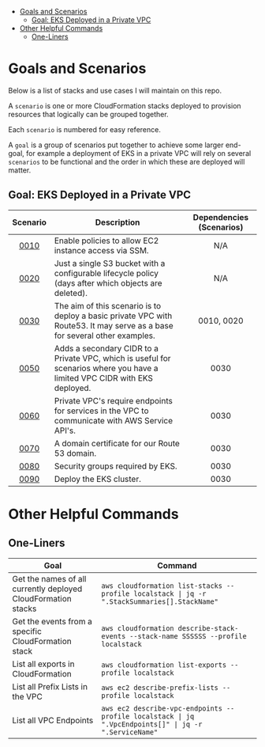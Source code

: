 - [Goals and Scenarios](#goals-and-scenarios)
  - [Goal: EKS Deployed in a Private VPC](#goal-eks-deployed-in-a-private-vpc)
- [Other Helpful Commands](#other-helpful-commands)
  - [One-Liners](#one-liners)

# Goals and Scenarios

Below is a list of stacks and use cases I will maintain on this repo.

A `scenario` is one or more CloudFormation stacks deployed to provision resources that logically can be grouped together.

Each `scenario` is numbered for easy reference.

A `goal` is a group of scenarios put together to achieve some larger end-goal, for example a deployment of EKS in a private VPC will rely on several `scenarios` to be functional and the order in which these are deployed will matter.

## Goal: EKS Deployed in a Private VPC

| Scenario                                                                    | Description                                                                                                                | Dependencies (Scenarios) |
|:---------------------------------------------------------------------------:|----------------------------------------------------------------------------------------------------------------------------|:------------------------:|
| [0010](./0010-enable-ec2-ssm-access.md)                                     | Enable policies to allow EC2 instance access via SSM.                                                                      | N/A                      |
| [0020](./0020-basic-s3-with-lifecycle-policy.md)                            | Just a single S3 bucket with a configurable lifecycle policy (days after which objects are deleted).                       | N/A                      |
| [0030](./0030-basic-private-vpd-with-flowlogs-to-s3-and-route53.md)         | The aim of this scenario is to deploy a basic private VPC with Route53. It may serve as a base for several other examples. | 0010, 0020               |
| [0050](./0040-add-secondary-cidr-to-private-vpc.md)                         | Adds a secondary CIDR to a Private VPC, which is useful for scenarios where you have a limited VPC CIDR with EKS deployed. | 0030                     |
| [0060](./0050-private-vpc-endpoints.md)                                     | Private VPC's require endpoints for services in the VPC to communicate with AWS Service API's.                             | 0030                     |
| [0070](./0060-domain-certificate.md)                                        | A domain certificate for our Route 53 domain.                                                                              | 0030                     |
| [0080](./0070-eks-security-groups.md)                                       | Security groups required by EKS.                                                                                           | 0030                     |
| [0090](./0080-eks-cluster.md)                                               | Deploy the EKS cluster.                                                                                                    | 0030                     |


# Other Helpful Commands

## One-Liners

| Goal                                                          | Command                                                                                               |
|---------------------------------------------------------------|-------------------------------------------------------------------------------------------------------|
| Get the names of all currently deployed CloudFormation stacks | `aws cloudformation list-stacks --profile localstack \| jq -r ".StackSummaries[].StackName"`          |
| Get the events from a specific CloudFormation stack           | `aws cloudformation describe-stack-events --stack-name SSSSSS --profile localstack`                   |
| List all exports in CloudFormation                            | `aws cloudformation list-exports --profile localstack`                                                |
| List all Prefix Lists in the VPC                              | `aws ec2 describe-prefix-lists --profile localstack`                                                  |
| List all VPC Endpoints                                        | `aws ec2 describe-vpc-endpoints --profile localstack \| jq ".VpcEndpoints[]" \| jq -r ".ServiceName"` |

